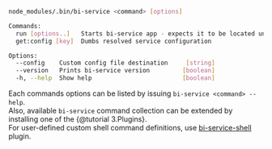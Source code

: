 
```bash
node_modules/.bin/bi-service <command> [options]

Commands:
  run [options..]   Starts bi-service app - expects it to be located under cwd   [aliases: start, serve]
  get:config [key]  Dumbs resolved service configuration

Options:
  --config    Custom config file destination     [string]
  --version   Prints bi-service version         [boolean]
  -h, --help  Show help                         [boolean]

```

Each commands options can be listed by issuing `bi-service <command> --help`.  
Also, available `bi-service` command collection can be extended by installing one of the {@tutorial 3.Plugins}.  
For user-defined custom shell command definitions, use [bi-service-shell](https://github.com/BohemiaInteractive/bi-service-shell) plugin.  
